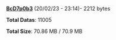 [**BcD7p0b3**](/data/BcD7p0b3.txt) (20/02/23 - 23:14)- 2212 bytes

**Total Datas**: 11005

**Total Size**: 70.86 MB / 70.9 MB